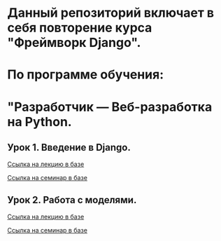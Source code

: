 # Данный репозиторий включает в себя повторение курса "Фреймворк Django".
# По программе обучения: 
# "Разработчик — Веб-разработка на Python.

## Урок 1. Введение в Django.

[Ссылка на лекцию в базе](https://wiki.yandex.ru/izuchenie-programmirovanija/geekbrains/frejjmvork-django/lekcii/pervaja-lekcija/)

[Ссылка на семинар в базе](https://wiki.yandex.ru/izuchenie-programmirovanija/geekbrains/frejjmvork-django/seminary/pervyjj-seminar.-vvedenie-v-django/.edit?force-data-ui=true)

## Урок 2. Работа с моделями.

[Ссылка на лекцию в базе](https://wiki.yandex.ru/izuchenie-programmirovanija/geekbrains/frejjmvork-django/lekcii/vtoraja-lekcija.-rabota-s-modeljami/)

[Ссылка на семинар в базе](https://wiki.yandex.ru/izuchenie-programmirovanija/geekbrains/frejjmvork-django/seminary/vtorojj-seminar.-rabota-s-modeljami/)
